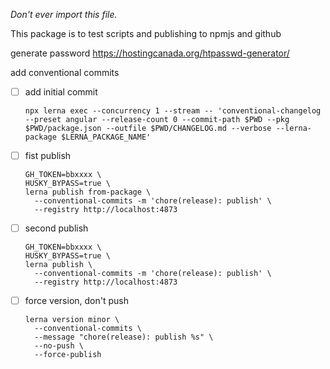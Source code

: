 *Don't ever import this file.*

This package is to test scripts and publishing to npmjs and github


generate password https://hostingcanada.org/htpasswd-generator/


add conventional commits

- [ ] add initial commit
  ```
  npx lerna exec --concurrency 1 --stream -- 'conventional-changelog --preset angular --release-count 0 --commit-path $PWD --pkg $PWD/package.json --outfile $PWD/CHANGELOG.md --verbose --lerna-package $LERNA_PACKAGE_NAME'
  ```
- [ ] fist publish
  ```
  GH_TOKEN=bbxxxx \
  HUSKY_BYPASS=true \
  lerna publish from-package \
    --conventional-commits -m 'chore(release): publish' \
    --registry http://localhost:4873
  ```

- [ ] second publish
  ```
  GH_TOKEN=bbxxxx \
  HUSKY_BYPASS=true \
  lerna publish \
    --conventional-commits -m 'chore(release): publish' \
    --registry http://localhost:4873
  ```

- [ ] force version, don't push
  ```
  lerna version minor \
    --conventional-commits \
    --message "chore(release): publish %s" \
    --no-push \
    --force-publish
  ```
